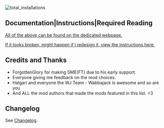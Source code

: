 <!-- markdownlint-disable MD041 -->
![total_installations](https://img.shields.io/endpoint?url=https://build.wabbajack.org/metrics/badge/smeft/total_installs_badge.json)

## Documentation|Instructions|Required Reading

[All of the above can be found on the dedicated webpage.](https://eziothedeadpoet.github.io/SME-FT-/)

[If it looks broken, might happen if I redesign it, view the instructions here.](https://github.com/EzioTheDeadPoet/SME-FT-/)

## Credits and Thanks

- ForgottenGlory for making SME(FT) due to his early support.
- Everyone giving me feedback on the mod choices.
- Halgari and everyone the WJ Team - Wabbajack is awesome and so are you
- And ALL the mod authors that made the mods featured in this list. <3

## Changelog

See [Changelog](https://eziothedeadpoet.github.io/SME-FT-/CHANGELOG.html).
